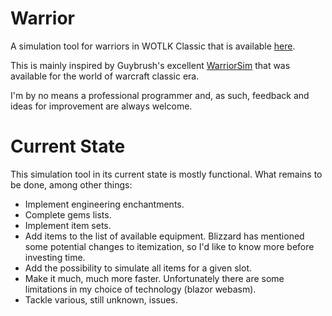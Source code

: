# Warrior

A simulation tool for warriors in WOTLK Classic that is available [here](https://aldeide.github.io/Warrior/).

This is mainly inspired by Guybrush's excellent [WarriorSim](https://guybrushgit.github.io/WarriorSim/) that was available for the world of warcraft classic era.

I'm by no means a professional programmer and, as such, feedback and ideas for improvement are always welcome.

# Current State

This simulation tool in its current state is mostly functional. What remains to be done, among other things:

* Implement engineering enchantments.
* Complete gems lists.
* Implement item sets.
* Add items to the list of available equipment. Blizzard has mentioned some potential changes to itemization, so I'd like to know more before investing time.
* Add the possibility to simulate all items for a given slot.
* Make it much, much more faster. Unfortunately there are some limitations in my choice of technology (blazor webasm).
* Tackle various, still unknown, issues.
